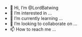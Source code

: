 - 👋 Hi, I’m @LordBatwing
- 👀 I’m interested in ...
- 🌱 I’m currently learning ...
- 💞️ I’m looking to collaborate on ...
- 📫 How to reach me ...

<!---
LordBatwing/LordBatwing is a ✨ special ✨ repository because its `README.md` (this file) appears on your GitHub profile.
You can click the Preview link to take a look at your changes.
--->
